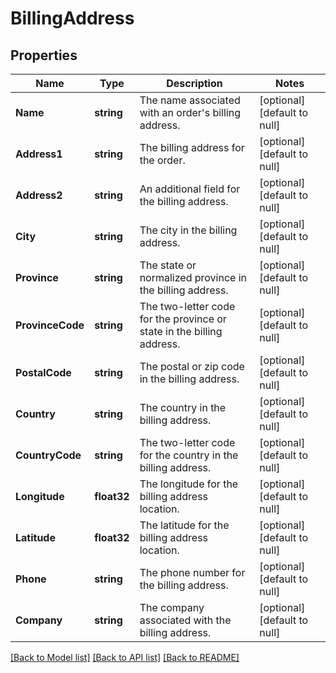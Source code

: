 # BillingAddress

## Properties
Name | Type | Description | Notes
------------ | ------------- | ------------- | -------------
**Name** | **string** | The name associated with an order&#39;s billing address. | [optional] [default to null]
**Address1** | **string** | The billing address for the order. | [optional] [default to null]
**Address2** | **string** | An additional field for the billing address. | [optional] [default to null]
**City** | **string** | The city in the billing address. | [optional] [default to null]
**Province** | **string** | The state or normalized province in the billing address. | [optional] [default to null]
**ProvinceCode** | **string** | The two-letter code for the province or state in the billing address. | [optional] [default to null]
**PostalCode** | **string** | The postal or zip code in the billing address. | [optional] [default to null]
**Country** | **string** | The country in the billing address. | [optional] [default to null]
**CountryCode** | **string** | The two-letter code for the country in the billing address. | [optional] [default to null]
**Longitude** | **float32** | The longitude for the billing address location. | [optional] [default to null]
**Latitude** | **float32** | The latitude for the billing address location. | [optional] [default to null]
**Phone** | **string** | The phone number for the billing address. | [optional] [default to null]
**Company** | **string** | The company associated with the billing address. | [optional] [default to null]

[[Back to Model list]](../README.md#documentation-for-models) [[Back to API list]](../README.md#documentation-for-api-endpoints) [[Back to README]](../README.md)


